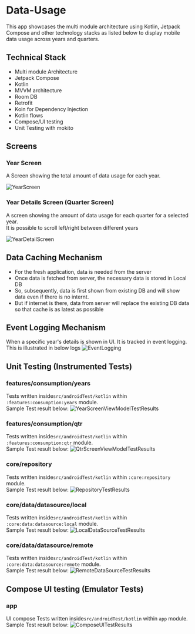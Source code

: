 # Data-Usage
This app showcases the multi module architecture using Kotlin, Jetpack Compose and other technology stacks as listed below
to display mobile data usage across years and quarters.

## Technical Stack
- Multi module Architecture
- Jetpack Compose
- Kotlin
- MVVM architecture
- Room DB
- Retrofit
- Koin for Dependency Injection
- Kotlin flows
- Compose/UI testing
- Unit Testing with mokito

## Screens
### Year Screen

A Screen showing the total amount of data usage for each year.

![YearScreen](./screenshots/YearScreen_1.png)

### Year Details Screen (Quarter Screen)

A screen showing the amount of data usage for each quarter for a selected year.<br>
It is possible to scroll left/right between different years

![YearDetailScreen](./screenshots/YearDetailsScreen_1.png)

## Data Caching Mechanism

- For the fresh application, data is needed from the server 
- Once data is fetched from server, the necessary data is stored in Local DB
- So, subsequently, data is first shown from existing DB and will show data even if there is no internt.
- But if internet is there, data from server will replace the existing DB data so that cache is as latest as possible

## Event Logging Mechanism

When a specific year's details is shown in UI. It is tracked in event logging.<br>
This is illustrated in below logs
![EventLogging](./screenshots/EventLoggingLogs.png)

## Unit Testing (Instrumented Tests)

### features/consumption/years

Tests written inside``src/androidTest/kotlin`` within ``:features:consumption:years`` module.<br>
Sample Test result below:
![YearScreenViewModelTestResults](./screenshots/YearScreenViewModelTestResults.png)

### features/consumption/qtr

Tests written inside``src/androidTest/kotlin`` within ``:features:consumption:qtr`` module.<br>
Sample Test result below:
![QtrScreenViewModelTestResults](./screenshots/QtrScreenViewModelTestResults.png)

### core/repository

Tests written inside``src/androidTest/kotlin`` within ``:core:repository`` module.<br>
Sample Test result below:
![RepositoryTestResults](./screenshots/RepositoryTestResults.png)

### core/data/datasource/local

Tests written inside``src/androidTest/kotlin`` within ``:core:data:datasource:local`` module.<br>
Sample Test result below:
![LocalDataSourceTestResults](./screenshots/LocalDataSourceTestResults.png)


### core/data/datasource/remote

Tests written inside``src/androidTest/kotlin`` within ``:core:data:datasource:remote`` module.<br>
Sample Test result below:
![RemoteDataSourceTestResults](./screenshots/RemoteDataSourceTestResults.png)


## Compose UI testing (Emulator Tests)

### app 
UI compose Tests written inside``src/androidTest/kotlin`` within ``app`` module.<br>
Sample Test result below:
![ComposeUITestResults](./screenshots/ComposeUITestResults.png)


